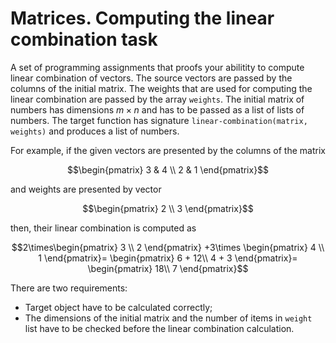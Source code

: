# Matrices. Computing the linear combination task

A set of programming assignments that proofs your abilitity to compute linear combination of vectors. 
The source vectors are passed by the columns of the initial matrix. 
The weights that are used for computing the linear combination are passed 
by the array `weights`. The initial matrix of numbers has dimensions $`m\times n`$ and
has to be passed as a list of lists of numbers. The target function has signature 
`linear-combination(matrix, weights)` and produces a list of numbers.

For example, if the given vectors are presented by the columns of the matrix

```math
\begin{pmatrix}
   3 & 4 \\
   2 & 1
\end{pmatrix}
```
and weights are presented by vector
```math
\begin{pmatrix}
   2 \\
   3 
\end{pmatrix}
```
then, their linear combination is computed as 
```math
2\times\begin{pmatrix}
   3 \\
   2 
\end{pmatrix}
+3\times
\begin{pmatrix}
   4 \\
   1 
\end{pmatrix}=
\begin{pmatrix}
   6 + 12\\
   4 + 3
\end{pmatrix}=
\begin{pmatrix}
   18\\
   7
\end{pmatrix}
```

There are two requirements:
- Target object have to be calculated correctly;
- The dimensions of the initial matrix and the number of items in `weight` list have to be checked before the linear combination calculation.
